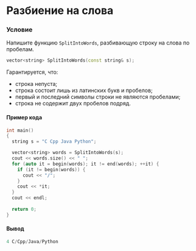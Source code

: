 # Разбиение на слова

### Условие
 
Напишите функцию `SplitIntoWords`, разбивающую строку на слова по пробелам.

```c++
vector<string> SplitIntoWords(const string& s);
```
Гарантируется, что:

* строка непуста;
* строка состоит лишь из латинских букв и пробелов;
* первый и последний символы строки не являются пробелами;
* строка не содержит двух пробелов подряд.

#### Пример кода

```c++
int main()
{
  string s = "C Cpp Java Python";

  vector<string> words = SplitIntoWords(s);
  cout << words.size() << " ";
  for (auto it = begin(words); it != end(words); ++it) {
    if (it != begin(words)) {
      cout << "/";
    }
    cout << *it;
  }
  cout << endl;
  
  return 0;
}
```
#### Вывод

```objectivec
4 С/Cpp/Java/Python
```